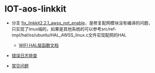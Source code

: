 # IOT-aos-linkkit
 - 分支 [fix_linkkit2.2.1_awss_not_enable](https://github.com/kid2682/IOT-aos-linkkit/tree/fix_linkkit2.2.1_awss_not_enable)，是修复配网模块没有编译的问题，只实现了linux端的，如果是其他系统的可以参考src/ref-impl/hal/os/ubuntu/HAL_AWSS_linux.c文件实现配网的HAL
    * [WIFI HAL层函数文档](https://code.aliyun.com/edward.yangx/public-docs/wikis/user-guide/linkkit/Required_APIs?accounttraceid=f1f76b5f-da36-440c-a3f0-e5a47349db9e#WIFI%E9%85%8D%E7%BD%91%E5%8A%9F%E8%83%BD%E7%9B%B8%E5%85%B3)
    
 - [错误日志排查](https://github.com/kid2682/IOT-aos-linkkit/tree/doc/log)
 - [常见问题](https://github.com/kid2682/IOT-aos-linkkit/tree/doc/error)